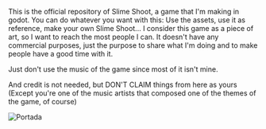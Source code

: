 This is the official repository of Slime Shoot, a game that I'm making in godot. You can do whatever you want with this: Use the assets, use it as reference, make your own Slime Shoot...
I consider this game as a piece of art, so I want to reach the most people I can. It doesn't have any commercial purposes, just the purpose to share what I'm doing and to make people have a good time with it.

Just don't use the music of the game since most of it isn't mine.

And credit is not needed, but DON'T CLAIM things from here as yours (Except you're one of the music artists that composed one of the themes of the game, of course)

![Portada](https://github.com/SenkoChansey12543/Slime-Shoot/assets/142628253/b3a354a6-fa82-489e-a244-04d8cfa9b88f)
